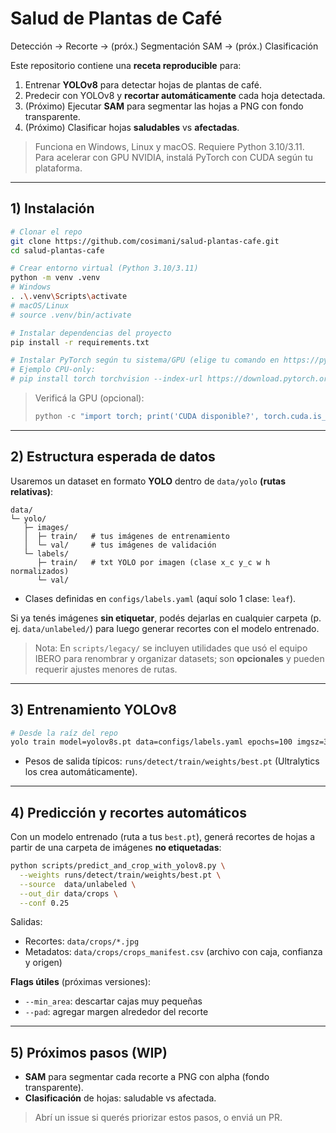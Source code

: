 # Salud de Plantas de Café
Detección → Recorte → (próx.) Segmentación SAM → (próx.) Clasificación

Este repositorio contiene una **receta reproducible** para:
1. Entrenar **YOLOv8** para detectar hojas de plantas de café.
2. Predecir con YOLOv8 y **recortar automáticamente** cada hoja detectada.
3. (Próximo) Ejecutar **SAM** para segmentar las hojas a PNG con fondo transparente.
4. (Próximo) Clasificar hojas **saludables** vs **afectadas**.

> Funciona en Windows, Linux y macOS. Requiere Python 3.10/3.11. Para acelerar con GPU NVIDIA, instalá PyTorch con CUDA según tu plataforma.

---

## 1) Instalación

```bash
# Clonar el repo
git clone https://github.com/cosimani/salud-plantas-cafe.git
cd salud-plantas-cafe

# Crear entorno virtual (Python 3.10/3.11)
python -m venv .venv
# Windows
. .\.venv\Scripts\activate
# macOS/Linux
# source .venv/bin/activate

# Instalar dependencias del proyecto
pip install -r requirements.txt

# Instalar PyTorch según tu sistema/GPU (elige tu comando en https://pytorch.org/get-started/locally/)
# Ejemplo CPU-only:
# pip install torch torchvision --index-url https://download.pytorch.org/whl/cpu
```

> Verificá la GPU (opcional):
> ```python
> python -c "import torch; print('CUDA disponible?', torch.cuda.is_available())"
> ```

---

## 2) Estructura esperada de datos

Usaremos un dataset en formato **YOLO** dentro de `data/yolo` **(rutas relativas)**:

```
data/
└─ yolo/
   ├─ images/
   │  ├─ train/   # tus imágenes de entrenamiento
   │  └─ val/     # tus imágenes de validación
   └─ labels/
      ├─ train/   # txt YOLO por imagen (clase x_c y_c w h normalizados)
      └─ val/
```

- Clases definidas en `configs/labels.yaml` (aquí solo 1 clase: `leaf`).

Si ya tenés imágenes **sin etiquetar**, podés dejarlas en cualquier carpeta (p. ej. `data/unlabeled/`) para luego generar recortes con el modelo entrenado.

> Nota: En `scripts/legacy/` se incluyen utilidades que usó el equipo IBERO para renombrar y organizar datasets; son **opcionales** y pueden requerir ajustes menores de rutas.

---

## 3) Entrenamiento YOLOv8

```bash
# Desde la raíz del repo
yolo train model=yolov8s.pt data=configs/labels.yaml epochs=100 imgsz=320 batch=32
```

- Pesos de salida típicos: `runs/detect/train/weights/best.pt` (Ultralytics los crea automáticamente).

---

## 4) Predicción y recortes automáticos

Con un modelo entrenado (ruta a tus `best.pt`), generá recortes de hojas a partir de una carpeta de imágenes **no etiquetadas**:

```bash
python scripts/predict_and_crop_with_yolov8.py \
  --weights runs/detect/train/weights/best.pt \
  --source  data/unlabeled \
  --out_dir data/crops \
  --conf 0.25
```

Salidas:
- Recortes: `data/crops/*.jpg`
- Metadatos: `data/crops/crops_manifest.csv` (archivo con caja, confianza y origen)

**Flags útiles** (próximas versiones):
- `--min_area`: descartar cajas muy pequeñas
- `--pad`: agregar margen alrededor del recorte

---

## 5) Próximos pasos (WIP)

- **SAM** para segmentar cada recorte a PNG con alpha (fondo transparente).
- **Clasificación** de hojas: saludable vs afectada.

> Abrí un issue si querés priorizar estos pasos, o enviá un PR.
